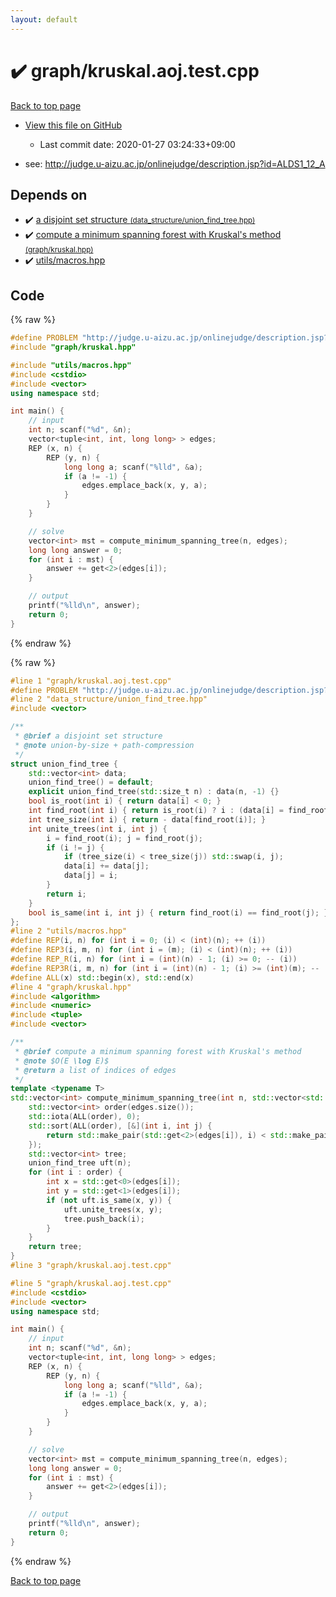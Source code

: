 ```yaml
---
layout: default
---
```


<!-- mathjax config similar to math.stackexchange -->
<script type="text/javascript" async
  src="https://cdnjs.cloudflare.com/ajax/libs/mathjax/2.7.5/MathJax.js?config=TeX-MML-AM_CHTML">
</script>
<script type="text/x-mathjax-config">
  MathJax.Hub.Config({
    TeX: { equationNumbers: { autoNumber: "AMS" }},
    tex2jax: {
      inlineMath: [ ['$','$'] ],
      processEscapes: true
    },
    "HTML-CSS": { matchFontHeight: false },
    displayAlign: "left",
    displayIndent: "2em"
  });
</script>

<script type="text/javascript" src="https://cdnjs.cloudflare.com/ajax/libs/jquery/3.4.1/jquery.min.js"></script>
<script src="https://cdn.jsdelivr.net/npm/jquery-balloon-js@1.1.2/jquery.balloon.min.js" integrity="sha256-ZEYs9VrgAeNuPvs15E39OsyOJaIkXEEt10fzxJ20+2I=" crossorigin="anonymous"></script>
<script type="text/javascript" src="../../assets/js/copy-button.js"></script>
<link rel="stylesheet" href="../../assets/css/copy-button.css" />


# :heavy_check_mark: graph/kruskal.aoj.test.cpp

<a href="../../index.html">Back to top page</a>

* <a href="{{ site.github.repository_url }}/blob/master/graph/kruskal.aoj.test.cpp">View this file on GitHub</a>
    - Last commit date: 2020-01-27 03:24:33+09:00


* see: <a href="http://judge.u-aizu.ac.jp/onlinejudge/description.jsp?id=ALDS1_12_A">http://judge.u-aizu.ac.jp/onlinejudge/description.jsp?id=ALDS1_12_A</a>


## Depends on

* :heavy_check_mark: <a href="../../library/data_structure/union_find_tree.hpp.html">a disjoint set structure <small>(data_structure/union_find_tree.hpp)</small></a>
* :heavy_check_mark: <a href="../../library/graph/kruskal.hpp.html">compute a minimum spanning forest with Kruskal's method <small>(graph/kruskal.hpp)</small></a>
* :heavy_check_mark: <a href="../../library/utils/macros.hpp.html">utils/macros.hpp</a>


## Code

<a id="unbundled"></a>
{% raw %}
```cpp
#define PROBLEM "http://judge.u-aizu.ac.jp/onlinejudge/description.jsp?id=ALDS1_12_A"
#include "graph/kruskal.hpp"

#include "utils/macros.hpp"
#include <cstdio>
#include <vector>
using namespace std;

int main() {
    // input
    int n; scanf("%d", &n);
    vector<tuple<int, int, long long> > edges;
    REP (x, n) {
        REP (y, n) {
            long long a; scanf("%lld", &a);
            if (a != -1) {
                edges.emplace_back(x, y, a);
            }
        }
    }

    // solve
    vector<int> mst = compute_minimum_spanning_tree(n, edges);
    long long answer = 0;
    for (int i : mst) {
        answer += get<2>(edges[i]);
    }

    // output
    printf("%lld\n", answer);
    return 0;
}

```
{% endraw %}

<a id="bundled"></a>
{% raw %}
```cpp
#line 1 "graph/kruskal.aoj.test.cpp"
#define PROBLEM "http://judge.u-aizu.ac.jp/onlinejudge/description.jsp?id=ALDS1_12_A"
#line 2 "data_structure/union_find_tree.hpp"
#include <vector>

/**
 * @brief a disjoint set structure
 * @note union-by-size + path-compression
 */
struct union_find_tree {
    std::vector<int> data;
    union_find_tree() = default;
    explicit union_find_tree(std::size_t n) : data(n, -1) {}
    bool is_root(int i) { return data[i] < 0; }
    int find_root(int i) { return is_root(i) ? i : (data[i] = find_root(data[i])); }
    int tree_size(int i) { return - data[find_root(i)]; }
    int unite_trees(int i, int j) {
        i = find_root(i); j = find_root(j);
        if (i != j) {
            if (tree_size(i) < tree_size(j)) std::swap(i, j);
            data[i] += data[j];
            data[j] = i;
        }
        return i;
    }
    bool is_same(int i, int j) { return find_root(i) == find_root(j); }
};
#line 2 "utils/macros.hpp"
#define REP(i, n) for (int i = 0; (i) < (int)(n); ++ (i))
#define REP3(i, m, n) for (int i = (m); (i) < (int)(n); ++ (i))
#define REP_R(i, n) for (int i = (int)(n) - 1; (i) >= 0; -- (i))
#define REP3R(i, m, n) for (int i = (int)(n) - 1; (i) >= (int)(m); -- (i))
#define ALL(x) std::begin(x), std::end(x)
#line 4 "graph/kruskal.hpp"
#include <algorithm>
#include <numeric>
#include <tuple>
#include <vector>

/**
 * @brief compute a minimum spanning forest with Kruskal's method
 * @note $O(E \log E)$
 * @return a list of indices of edges
 */
template <typename T>
std::vector<int> compute_minimum_spanning_tree(int n, std::vector<std::tuple<int, int, T> > edges) {
    std::vector<int> order(edges.size());
    std::iota(ALL(order), 0);
    std::sort(ALL(order), [&](int i, int j) {
        return std::make_pair(std::get<2>(edges[i]), i) < std::make_pair(std::get<2>(edges[j]), j);
    });
    std::vector<int> tree;
    union_find_tree uft(n);
    for (int i : order) {
        int x = std::get<0>(edges[i]);
        int y = std::get<1>(edges[i]);
        if (not uft.is_same(x, y)) {
            uft.unite_trees(x, y);
            tree.push_back(i);
        }
    }
    return tree;
}
#line 3 "graph/kruskal.aoj.test.cpp"

#line 5 "graph/kruskal.aoj.test.cpp"
#include <cstdio>
#include <vector>
using namespace std;

int main() {
    // input
    int n; scanf("%d", &n);
    vector<tuple<int, int, long long> > edges;
    REP (x, n) {
        REP (y, n) {
            long long a; scanf("%lld", &a);
            if (a != -1) {
                edges.emplace_back(x, y, a);
            }
        }
    }

    // solve
    vector<int> mst = compute_minimum_spanning_tree(n, edges);
    long long answer = 0;
    for (int i : mst) {
        answer += get<2>(edges[i]);
    }

    // output
    printf("%lld\n", answer);
    return 0;
}

```
{% endraw %}

<a href="../../index.html">Back to top page</a>

